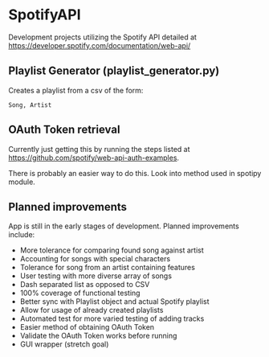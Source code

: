 # SpotifyAPI
Development projects utilizing the Spotify API detailed at https://developer.spotify.com/documentation/web-api/

## Playlist Generator (playlist_generator.py)
Creates a playlist from a csv of the form:
```
Song, Artist
```

## OAuth Token retrieval
Currently just getting this by running the steps listed at https://github.com/spotify/web-api-auth-examples.

There is probably an easier way to do this. Look into method used in spotipy module.

## Planned improvements
App is still in the early stages of development. Planned improvements include:
 * More tolerance for comparing found song against artist
 * Accounting for songs with special characters
 * Tolerance for song from an artist containing features
 * User testing with more diverse array of songs
 * Dash separated list as opposed to CSV
 * 100% coverage of functional testing
 * Better sync with Playlist object and actual Spotify playlist
 * Allow for usage of already created playlists
 * Automated test for more varied testing of adding tracks
 * Easier method of obtaining OAuth Token
 * Validate the OAuth Token works before running
 * GUI wrapper (stretch goal)
